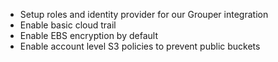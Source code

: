 - Setup roles and identity provider for our Grouper integration
- Enable basic cloud trail
- Enable EBS encryption by default
- Enable account level S3 policies to prevent public buckets